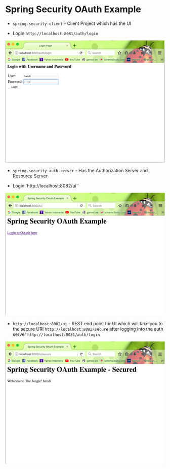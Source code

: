 # Spring Security OAuth Example

- `spring-security-client` - Client Project which has the UI

-   Login `http://localhost:8081/auth/login`

![Login UI](images/login.png "Login UI")


- `spring-security-auth-server` - Has the Authorization Server and Resource Server

-   Login `http://localhost:8082/ui``

![Login Oauth UI](images/login-oauth.png "Login Oauth UI")


- `http://localhost:8082/ui` - REST end point for UI which will take you to the secure URI `http://localhost:8082/secure` after logging into the auth server `http://localhost:8081/auth/login`

![Result Login Oauth UI](images/result.png "Login Oauth Result")
